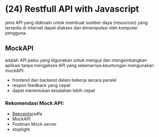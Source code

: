 # (24) Restfull API with Javascript #
jenis API yang didesain untuk membuat sumber daya (resources) yang tersedia di internet dapat diakses dan dimanipulasi oleh komputer pengguna.
## MockAPI ##
adalah API palsu yang digunakan untuk menguji dan mengembangkan aplikasi tanpa mengakses API yang sebenarnya.keuntungan mengunakan mockAPI:
- frontend dan backend dalam bekerja secara paralel
- respon feedback yang cepat
- dapat menemukan kesalahan lebih cepat <br>
### Rekomendasi Mock API: ###
- [Beeceptor](https://beeceptor.com/)sdfa
- MockAPI
- Postman Mock server
- stoplight
